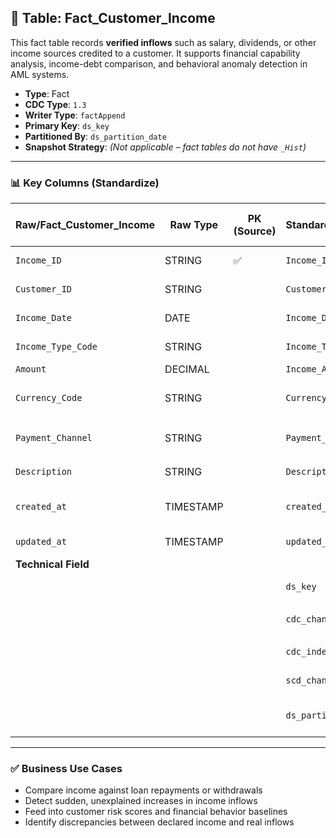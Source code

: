 ## 📜 Table: Fact_Customer_Income

This fact table records **verified inflows** such as salary, dividends, or other income sources credited to a customer. It supports financial capability analysis, income-debt comparison, and behavioral anomaly detection in AML systems.

- **Type**: Fact  
- **CDC Type**: `1.3`  
- **Writer Type**: `factAppend`  
- **Primary Key**: `ds_key`  
- **Partitioned By**: `ds_partition_date`  
- **Snapshot Strategy**: *(Not applicable – fact tables do not have `_Hist`)*

---

### 📊 Key Columns (Standardize)

| Raw/Fact_Customer_Income | Raw Type  | PK (Source) | Standardized/Fact_Customer_Income | Standardized Type | Description                                      | PK  | Value of Technical Field       | Note                          |
|--------------------------|-----------|-------------|-----------------------------------|-------------------|--------------------------------------------------|-----|-------------------------------|-------------------------------|
| `Income_ID`              | STRING    | ✅          | `Income_ID`                       | STRING            | Unique identifier of the income inflow           |     |                               | Natural key                  |
| `Customer_ID`            | STRING    |             | `Customer_ID`                     | STRING            | ID of the receiving customer                     |     |                               | FK to `Dim_Customer`         |
| `Income_Date`            | DATE      |             | `Income_Date`                     | DATE              | Date of income inflow                            |     |                               | FK to `Dim_Time` (optional)  |
| `Income_Type_Code`       | STRING    |             | `Income_Type_Code`                | STRING            | Salary, dividend, etc.                           |     |                               | FK to `Dim_Income_Type`      |
| `Amount`                 | DECIMAL   |             | `Income_Amount`                   | DECIMAL           | Amount received                                  |     |                               |                               |
| `Currency_Code`          | STRING    |             | `Currency_Code`                   | STRING            | Currency in which income was received            |     |                               | FK to `Dim_Currency`         |
| `Payment_Channel`        | STRING    |             | `Payment_Channel`                 | STRING            | Transfer, cash, salary portal, etc.              |     |                               | FK to `Dim_Channel` (optional) |
| `Description`            | STRING    |             | `Description`                     | STRING            | Free-text field with additional info             |     |                               | Optional metadata            |
| `created_at`             | TIMESTAMP |             | `created_at`                      | TIMESTAMP         | When this income was created in the source       |     | From source                   |                               |
| `updated_at`             | TIMESTAMP |             | `updated_at`                      | TIMESTAMP         | When last updated in source                      |     | From source                   |                               |
|**Technical Field**|
|                          |           |             | `ds_key`                          | STRING            | Surrogate key for income record                  | ✅  | `md5(Income_ID)`             |                               |
|                          |           |             | `cdc_change_type`                 | STRING            | Insert/update/delete indicator                   |     | `'cdc_insert'` or `'cdc_update'` | From CDC logic             |
|                          |           |             | `cdc_index`                       | INT               | 1 = current, 0 = outdated                         |     | `1`                          | Used for filtering            |
|                          |           |             | `scd_change_timestamp`            | TIMESTAMP         | Time of this version or ingestion                |     | `updated_at` or job time     |                               |
|                          |           |             | `ds_partition_date`               | STRING            | Partition column for fact ingestion              |     | Job date (yyyy-MM-dd)        | Required for all fact tables  |

---

### ✅ Business Use Cases

- Compare income against loan repayments or withdrawals  
- Detect sudden, unexplained increases in income inflows  
- Feed into customer risk scores and financial behavior baselines  
- Identify discrepancies between declared income and real inflows